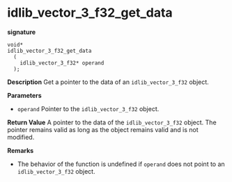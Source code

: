 # idlib_vector_3_f32_get_data

**signature**
```
void*
idlib_vector_3_f32_get_data
  (
    idlib_vector_3_f32* operand
  );
```

**Description**
Get a pointer to the data of an `idlib_vector_3_f32` object.

**Parameters**
- `operand` Pointer to the `idlib_vector_3_f32` object.

**Return Value**
A pointer to the data of the `idlib_vector_3_f32` object.
The pointer remains valid as long as the object remains valid and is not modified.

**Remarks**
- The behavior of the function is undefined if `operand` does not point to an `idlib_vector_3_f32` object.
